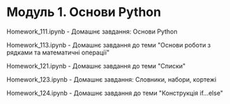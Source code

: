 # Модуль 1. Основи Python 
Homework_111.ipynb - Домашнє завдання: Основи Python 

Homework_113.ipynb - Домашнє завдання до теми "Основи роботи з рядками та математичні операції"

Homework_121.ipynb - Домашнє завдання до теми "Списки"

Homework_123.ipynb - Домашнє завдання: Словники, набори, кортежі

Homework_124.ipynb - Домашнє завдання до теми "Конструкція if...else"
